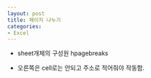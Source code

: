 ```yaml
---
layout: post
title: 페이지 나누기
categories:
- Excel
---
```

<p><script src="https://gist.github.com/nck2/e12ef041e62ca195dac7330e16a818e0.js"></script></p>
<ul>
<li>
<p>sheet개체의 구성원 hpagebreaks</p>
</li>
<li>
<p>오른쪽은 cell로는 안되고 주소로 적어줘야 작동함.</p>
</li>
</ul>
